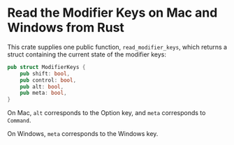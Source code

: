 # Read the Modifier Keys on Mac and Windows from Rust

This crate supplies one public function, `read_modifier_keys`, which returns a struct containing the current state of the modifier keys:

```rust
pub struct ModifierKeys {
    pub shift: bool,
    pub control: bool,
    pub alt: bool,
    pub meta: bool,
}
```

On Mac, `alt` corresponds to the Option key, and `meta` corresponds to `Command`.

On Windows, `meta` corresponds to the Windows key.
